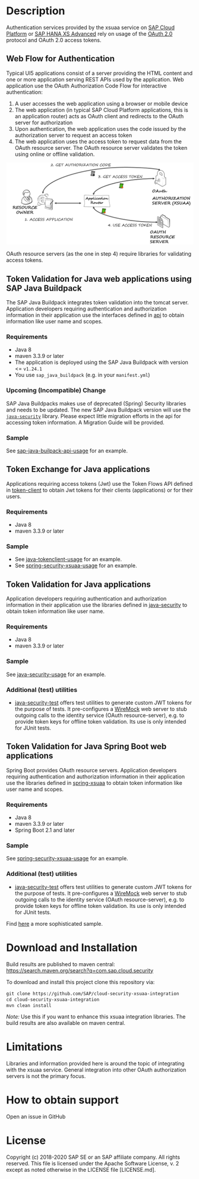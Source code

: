 # Description
Authentication services provided by the xsuaa service on [SAP Cloud Platform](https://cloudplatform.sap.com) or [SAP HANA XS Advanced](https://help.sap.com/viewer/4505d0bdaf4948449b7f7379d24d0f0d/2.0.00/en-US) rely on usage of the [OAuth 2.0](https://oauth.net) protocol and OAuth 2.0 access tokens.

## Web Flow for Authentication
Typical UI5 applications consist of a server providing the HTML content and one or more application serving REST APIs used by the application. Web application use the OAuth Authorization Code Flow for interactive authentication:
1. A user accesses the web application using a browser or mobile device
1. The web application (in typical SAP Cloud Platform applications, this is an application router) acts as OAuth client and redirects to the OAuth server for authorization
1. Upon authentication, the web application uses the code issued by the authorization server to request an access token
1. The web application uses the access token to request data from the OAuth resource server. The OAuth resource server validates the token using online or offline validation.

![OAuth 2.0 Authorization code flow](docs/oauth.png)

OAuth resource servers (as the one in step 4) require libraries for validating access tokens.

## Token Validation for Java web applications using SAP Java Buildpack
The SAP Java Buildpack integrates token validation into the tomcat server. Application developers requiring authentication and authorization information in their application use the interfaces defined in [api](./api) to obtain information like user name and scopes.

### Requirements
- Java 8
- maven 3.3.9 or later
- The application is deployed using the SAP Java Buildpack with version <= `v1.24.1`
- You use `sap_java_buildpack` (e.g. in your `manifest.yml`)

### Upcoming (Incompatible) Change
SAP Java Buildpacks makes use of deprecated (Spring) Security libraries and needs to be updated. The new SAP Java Buildpack version will use the [`java-security`](/java-security) library. Please expect little migration efforts in the api for accessing token information. A Migration Guide will be provided. 

### Sample
See [sap-java-builpack-api-usage](samples/sap-java-buildpack-api-usage) for an example.

## Token Exchange for Java applications
Applications requiring access tokens (Jwt) use the Token Flows API defined in [token-client](./token-client) to obtain Jwt tokens for their clients (applications) or for their users.

### Requirements
- Java 8
- maven 3.3.9 or later

### Sample
- See [java-tokenclient-usage](samples/java-tokenclient-usage) for an example.
- See [spring-security-xsuaa-usage](samples/spring-security-xsuaa-usage) for an example.

## Token Validation for Java applications
Application developers requiring authentication and authorization information in their application use the libraries defined in [java-security](./java-security) to obtain token information like user name.

### Requirements
- Java 8
- maven 3.3.9 or later

### Sample
See [java-security-usage](samples/java-security-usage) for an example.

### Additional (test) utilities
- [java-security-test](./java-security-test) offers test utilities to generate custom JWT tokens for the purpose of tests. It pre-configures a [WireMock](http://wiremock.org/docs/getting-started/) web server to stub outgoing calls to the identity service (OAuth resource-server), e.g. to provide token keys for offline token validation. Its use is only intended for JUnit tests.


## Token Validation for Java Spring Boot web applications
Spring Boot provides OAuth resource servers. Application developers requiring authentication and authorization information in their application use the libraries defined in [spring-xsuaa](./spring-xsuaa) to obtain token information like user name and scopes.

### Requirements
- Java 8
- maven 3.3.9 or later
- Spring Boot 2.1 and later

### Sample
See [spring-security-xsuaa-usage](samples/spring-security-xsuaa-usage) for an example.

### Additional (test) utilities
- [java-security-test](./java-security-test) offers test utilities to generate custom JWT tokens for the purpose of tests. It pre-configures a [WireMock](http://wiremock.org/docs/getting-started/) web server to stub outgoing calls to the identity service (OAuth resource-server), e.g. to provide token keys for offline token validation. Its use is only intended for JUnit tests.

Find [here](https://github.com/SAP/cloud-application-security-sample/tree/master/spring-security-basis) a more sophisticated sample.

# Download and Installation
Build results are published to maven central: https://search.maven.org/search?q=com.sap.cloud.security 

To download and install this project clone this repository via:
```
git clone https://github.com/SAP/cloud-security-xsuaa-integration
cd cloud-security-xsuaa-integration
mvn clean install
```
*Note:* Use this if you want to enhance this xsuaa integration libraries. The build results are also available on maven central.

# Limitations
Libraries and information provided here is around the topic of integrating with the xsuaa service. General integration into other OAuth authorization servers is not the primary focus.

# How to obtain support
Open an issue in GitHub

# License
Copyright (c) 2018-2020 SAP SE or an SAP affiliate company. All rights reserved.
This file is licensed under the Apache Software License, v. 2 except as noted otherwise in the LICENSE file [LICENSE.md].
